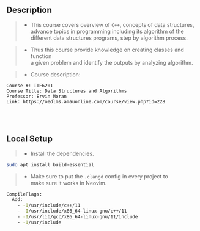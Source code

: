 ## Description

> - This course covers overview of `C++`, concepts of data structures, <br />
    advance topics in programming including its algorithm of the <br />
    different data structures programs, step by algorithm process.

> - Thus this course provide knowledge on creating classes and function <br />
    a given problem and identify the outputs by analyzing algorithm.

> - Course description:

```plaintext
Course #: ITE6201
Course Title: Data Structures and Algorithms
Professor: Ervin Moran
Link: https://oedlms.amauonline.com/course/view.php?id=228
```

<br />
<br />



## Local Setup

> - Install the dependencies.

```sh
sudo apt install build-essential
```

> - Make sure to put the `.clangd` config in every project to <br />
    make sure it works in Neovim.

```sh
CompileFlags:
  Add:
    - -I/usr/include/c++/11
    - -I/usr/include/x86_64-linux-gnu/c++/11
    - -I/usr/lib/gcc/x86_64-linux-gnu/11/include
    - -I/usr/include
```
